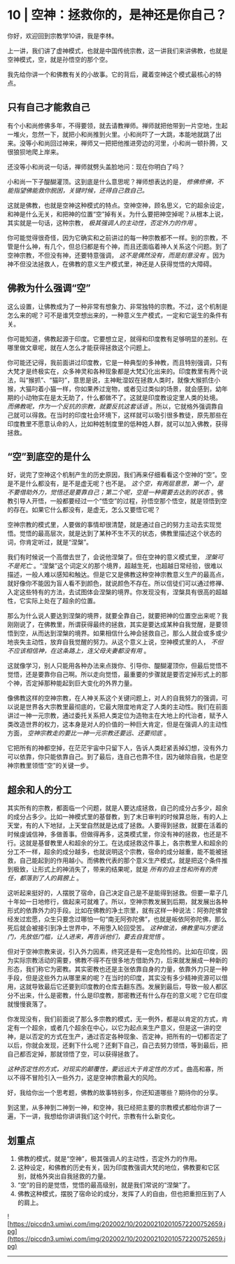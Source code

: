 # 10 | 空神：拯救你的，是神还是你自己？

你好，欢迎回到宗教学10讲，我是李林。

上一讲，我们讲了虚神模式，也就是中国传统宗教，这一讲我们来讲佛教，也就是空神模式，空，就是孙悟空的那个空。

我先给你讲一个和佛教有关的小故事。它的背后，藏着空神这个模式最核心的特点。

## 只有自己才能救自己

有个小和尚修佛多年，不得要领，就去请教禅师。禅师就把他带到一片空地，生起一堆火，忽然一下，就把小和尚推到火里。小和尚吓了一大跳，本能地就跳了出来。没等小和尚回过神来，禅师又一把把他推进旁边的河里，小和尚一顿扑腾，又很狼狈地爬上岸来。

还没等小和尚说一句话，禅师就劈头盖脸地问：现在你明白了吗？

小和尚一下子醍醐灌顶。这到底是什么意思呢？禅师想表达的是， *修佛修佛，不能指望佛能救你脱困，关键时候，还得自己救自己。*

这就是佛教，也就是空神这种模式的特点。空神空神，顾名思义，它的超余设定，和神是什么无关，和把神的位置“空”掉有关。为什么要把神空掉呢？从根本上说，其实就是一句话，这种宗教， *极其强调人的主动性，否定外力的作用* 。

你可能觉得很奇怪，因为它确实和之前讲过的每一种宗教都不一样。别的宗教，不管是什么神，有几个，但总归都是有个神，而且还面临着神人关系这个问题。到了空神宗教，不但没有神，还要特意强调， *这不是偶然没有，而是刻意没有* 。因为神不但没法拯救人，在佛教的意义生产模式里，神还是人获得觉悟的大障碍。

## 佛教为什么强调“空”

这么设置，让佛教成为了一种非常有想象力、非常独特的宗教。不过，这个机制是怎么来的呢？可不是谁凭空想出来的，一种意义生产模式，一定和它诞生的条件有关。

你可能知道，佛教起源于印度。它要想立足，就得和印度教有足够明显的差别。在哪里做文章呢，就在人怎么才能获得拯救这个问题上。

你可能还记得，我前面讲过印度教，它是一种典型的多神教，而且特别强调，只有大梵才是终极实在，众多神灵和各种现象都是大梵幻化出来的。印度教里有两个说法，叫“猴抓”、“猫叼”，意思是说，主神毗湿奴在拯救人类时，就像大猴抓住小猴，大猫叼着小猫一样，你如果养过宠物，或者见过类似的场景，就会感到，幼年期的小动物实在是太无助了，什么都做不了。这就是印度教设定里人类的处境。 *而佛教呢，作为一个反抗的宗教，就要反抗这套话语* 。所以，它就格外强调靠自己就可以得救。在当时的印度社会环境下，这样就可以吸引很多教徒，原先那些在印度教里不愿意认命的人，比如种姓制度里的低种姓人群，就可以加入佛教，获得拯救。

## “空”到底空的是什么

好，说完了空神这个机制产生的历史原因，我们再来仔细看看这个空神的“空”。空是不是什么都没有，是不是虚无呢？也不是。 *这个空，有两层意思，第一个，是不要借助外力，觉悟还是要靠自己；第二个呢，空是一种需要去达到的状态* 。佛教引导人开悟，一般都要经过一个“悟空”的过程，孙悟空那个悟空，就是领悟到空的存在。如果它什么都没有，是虚无，怎么又要悟它呢？

空神宗教的模式里，人要做的事情却很清楚，就是通过自己的努力主动去实现觉悟。觉悟的最高层次，就是达到了某种不生不灭的状态，佛教里描述这个状态的词，你肯定听过，就是“涅槃”。

我们有时候说一个高僧去世了，会说他涅槃了。但在空神的意义模式里， *涅槃可不是死亡* 。“涅槃”这个词定义的那个境界，超越生死，也超越日常经验，很难以描述，一般人难以感知和触达。但是它又是佛教这种空神宗教意义生产的最高点，就好像你不能因为盲人看不到颜色，就说颜色不存在。所以信徒们可以通过修禅、入定这些特有的方法，去试图体会涅槃的境界。你发现没有，涅槃具有很高的超越性，它实际上处在了超余的位置。

那么为什么说人要达到涅槃的境界，就要全靠自己，就要把神的位置空出来呢？我刚刚说了，在佛教里，所谓获得最终的拯救，其实是要达成某种自我觉醒，是要领悟到空，从而达到涅槃的境界。如果相信什么神会拯救自己，那么人就会或多或少地丧失主动性，放弃自我觉醒的努力。从这个意义上说，空神模式里的人， *不但不应该相信神，在这条路上，连父母夫妻都没有用* 。

这就像学习，别人只能用各种办法来点拨你、引导你、醍醐灌顶你，但最后觉悟不觉悟，还是要靠你自己啊。所以走向觉悟，最重要的步骤就是要否定掉形式上的那个神，否定掉那种能起到巨大变化的外界力量。

像佛教这样的空神宗教，在人神关系这个关键问题上，对人的自我努力的强调，可以说是世界各大宗教里最彻底的，它最大限度地肯定了人类的主动性。我们在前面讲过一神一元宗教，通过委托关系把人类定位为造物主在大地上的代治者，赋予人类改造世界的权力，这本身是对人的价值的一种巨大肯定，但是在强调人的主动性方面， *空神宗教走的要比一神一元宗教还要远、还要彻底* 。

它把所有的神都空掉，在茫茫宇宙中只留下人，告诉人类赶紧丢掉幻想，没有外力可以依靠，你只能依靠自己。到了最后，连自己也靠不住，因为破除自我，也是空神宗教里领悟“空”的关键一步。

## 超余和人的分工

其实所有的宗教，都面临一个问题，就是人要达成拯救，自己的成分占多少，超余的成分占多少。比如一神模式里的基督教，到了末日审判的时候算总账，有的人上天堂，有的人下地狱，上天堂自然就是达成了拯救。人要得到拯救，就要在活着的时候虔诚信神，多做善事。但做得再多，这类模式里，你没有神的拯救，也还是不行。这就是基督教里人和超余的分工。在达成拯救这件事上，各宗教里人和超余的分工不一样，超余的成分越多，也就说明这个宗教，宿命的成分越重，能不能被拯救，自己能起到的作用越小。而佛教代表的那个意义生产模式，就是把这个条件推到极致，让形式上的神消失了，带来的结果呢，就是 *所有的自主性和所有的责任，都落到了人的肩膀上* 。

这听起来挺好的，人摆脱了宿命，自己决定自己是不是能得到拯救。但要一辈子几十年如一日地修行，做起来可就难了。所以，空神宗教发展到后期，就发展出各种形式的依靠外力的手段。比如在佛教的净土宗里，就有这样一种说法：阿弥陀佛曾经发过宏愿，众生只要念过哪怕一句“南无阿弥陀佛”，也就是皈依阿弥陀佛，那么死后就会被接引到净土世界中，不用堕入轮回受苦。 *这种做法，佛教里叫方便法门，先放低门槛，让人进来，再告诉他们，要去自我觉悟* 。

但对于空神宗教来说，引入外力因素，终究还是有一定危险性的。比如在印度，因为实际宗教活动的需要，佛教不得不在很多地方借助外力，后来就发展成一种新的形态，我们称它为密教。其实密教也还是主张依靠自身的力量，依靠外力只是一种手段，但是这些外力从哪里来的呢？在当时的印度，其实没有多少精神资源可以借用，这就导致最后它还要到印度教的仓库去翻东西。发展到最后，导致一般人都区分不出来，什么是密教，什么是印度教，那密教还有什么存在的意义呢？它在印度就慢慢衰落了。

你发现没有，我们前面说了那么多宗教的模式，无一例外，都是以肯定的方式，肯定有一个超余，或者几个超余在中心，以它为起点来生产意义，但是这一讲的空神，是以否定的方式在生产，通过否定各种现象、否定神，把所有的一切都否定了以后，你就会发现，还剩下什么呢？还剩下自己，自己去努力领悟，等到最后，把自己都否定掉，那就领悟了空，可以获得拯救了。

 *这种否定性的方式，对现实的颠覆性，要远远大于肯定性的方式* 。曲高和寡，所以不得不冒险引入一些外力，这是空神宗教最大的风险。

好，我给你出一个思考题，佛教的故事特别多，你还知道哪些？期待你的分享。

到这里，从多神到二神到一神，和空神，我已经把主要的宗教模式都给你讲了一遍，下一讲，我想给你讲讲我们这个时代，宗教有什么新变化。

## 划重点

1. 佛教的模式，就是“空神”，极其强调人的主动性，否定外力的作用。
2. 这种设定，和佛教的历史有关，因为印度教强调大梵的地位，佛教要和它区别，就格外突出自我拯救的力量。
3. “空”的目的是觉悟，觉悟的最高级别，就是我们常说的“涅槃”了。
4. 佛教这种模式，摆脱了宿命论的成分，发挥了人的自由，但也把重担压到了人的肩上。


![https://piccdn3.umiwi.com/img/202002/10/202002102010572200752659.jpg](https://piccdn3.umiwi.com/img/202002/10/202002102010572200752659.jpg)

---
